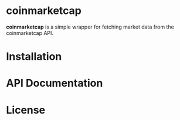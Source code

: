 # coinmarketcap
**coinmarketcap** is a simple wrapper for fetching market data from the coinmarketcap API.

# Installation

# API Documentation

# License
